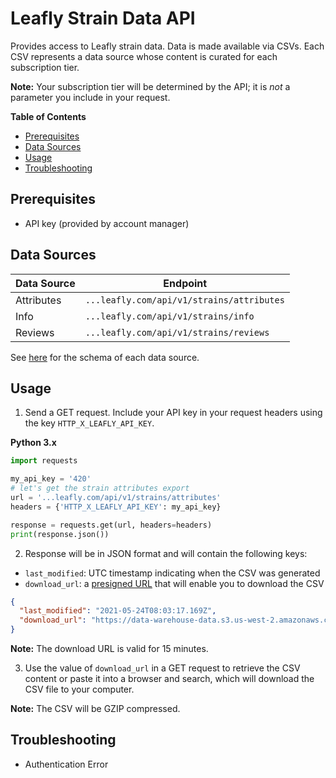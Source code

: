 # Leafly Strain Data API

Provides access to Leafly strain data. Data is made available via CSVs. Each CSV represents a data source whose content is curated for each subscription tier.

**Note:** Your subscription tier will be determined by the API; it is *not* a parameter you include in your request.

**Table of Contents**

- [Prerequisites](#prerequisites)
- [Data Sources](#data-sources)
- [Usage](#usage)
- [Troubleshooting](#troubleshooting)

## Prerequisites
- API key (provided by account manager)

## Data Sources

| Data Source | Endpoint |
| --- | --- |
| Attributes | `...leafly.com/api/v1/strains/attributes` |
| Info | `...leafly.com/api/v1/strains/info`|
| Reviews | `...leafly.com/api/v1/strains/reviews` |

See [here](DATA_SOURCE_SCHEMAS.md "Data source schemas") for the schema of each data source.

## Usage

1. Send a GET request. Include your API key in your request headers using the key `HTTP_X_LEAFLY_API_KEY`.

**Python 3.x**

```python
import requests

my_api_key = '420'
# let's get the strain attributes export
url = '...leafly.com/api/v1/strains/attributes'
headers = {'HTTP_X_LEAFLY_API_KEY': my_api_key}

response = requests.get(url, headers=headers)
print(response.json())
```

2. Response will be in JSON format and will contain the following keys:

  - `last_modified`: UTC timestamp indicating when the CSV was generated
  - `download_url`: a [presigned URL](https://docs.aws.amazon.com/AmazonS3/latest/userguide/ShareObjectPreSignedURL.html "AWS presigned URL doc") that will enable you to download the CSV

```json
{
  "last_modified": "2021-05-24T08:03:17.169Z",
  "download_url": "https://data-warehouse-data.s3.us-west-2.amazonaws.com/strain_data_api_exports/tier%3Dstandard/strain_reviews.csv.gz?response-content-disposition=attachment%3B%20filename%3D%22strain_reviews.csv.gz%22&X-Amz-Algorithm=AWS4-HMAC-SHA256&X-Amz-Credential=AKIA5G7KJKOGGAZMKU4H%2F20210525%2Fus-west-2%2Fs3%2Faws4_request&X-Amz-Date=20210525T025749Z&X-Amz-Expires=900&X-Amz-SignedHeaders=host&X-Amz-Signature=c86c1d1beab998aa5e2c35ec33357fca05cb81e9fa3975e0b16df219cef84c8d"
}
```

**Note:** The download URL is valid for 15 minutes.

3. Use the value of `download_url` in a GET request to retrieve the CSV content or paste it into a browser and search, which will download the CSV file to your computer.

**Note:** The CSV will be GZIP compressed.

## Troubleshooting

- Authentication Error
